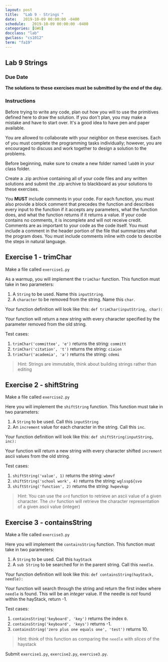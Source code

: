 ```yaml
---
layout: post
title:  "Lab 9 - Strings "
date:   2019-10-09 00:00:00 -0400
schedule:   2019-10-09 00:00:00 -0400
categories: [GWU]
docclass: "lab"
gwclass: "cs1012"
term: "fa19"
---
```

<head>
  <link href="/css/syntax.css" rel="stylesheet">
</head>

## Lab 9 Strings

### Due Date
**The solutions to these exercises must be submitted by the end of the day.**

### Instructions

Before trying to write any code, plan out how you will to use the primitives defined here to draw the solution.  If you don't plan, you may make a mistake and have to start over.  It's a good idea to have pen and paper available.

You are allowed to collaborate with your neighbor on these exercises.  Each of you must complete the programming tasks individually; however, you are encouraged to discuss and work together to design a solution to the problems.

Before beginning, make sure to create a new folder named ```lab09``` in your class folder.

Create a .zip archive containing all of your code files and any written solutions and submit the .zip archive to blackboard as your solutions to these exercises.

You **MUST** include comments in your code.  For each function, you must also provide a block comment that precedes the function and describes every input to the function if it accepts any parameters, what the function does, and what the function returns if it returns a value.  If your code contains no comments, it is incomplete and will not receive credit.  Comments are as important to your code as the code itself.  You must include a comment in the header portion of the file that summarizes what the program does.  You must include comments inline with code to describe the steps in natural language.

## Exercise 1 - trimChar
Make a file called ``exercise1.py``

As a warmup, you will implement the ``trimChar`` function. This function must take in two parameters:
1. A ``String`` to be used. Name this `inputString`.
2. A ``character`` to be removed from the string. Name this `char`.

Your function definition will look like this:
``def trimChar(inputString, char): ``

Your function will return a new string with every character specified by the parameter removed from the old string.

Test cases:
1. ``trimChar('committee', 'e')`` returns the string: ``committ``
2. ``trimChar('citation', 't')`` returns the string: ``ciaion``
3. ``trimChar('academia', 'a')`` returns the string: ``cdemi``

> Hint: Strings are immutable, think about building strings rather than editing

## Exercise 2 - shiftString
Make a file called ``exercise2.py``

Here you will implement the ``shiftString`` function. This function must take in two parameters:
1. A ``String`` to be used. Call this `inputString`
2. An  ``increment`` value for each character in the string. Call this `inc`.

Your function definition will look like this:
``def shiftString(inputString, inc): ``

Your function will return a new string with every character shifted ``increment`` ascii values from the old string.

Test cases:
1. ``shiftString('value', 1)`` returns the string: ``wbmvf``
2. ``shiftString('school work', 4)`` returns the string: ``wglssp${svo``
3. ``shiftString('function', 2)`` returns the string: ``hwpevkqp``

> Hint: You can use the ``ord`` function to retrieve an ascii value of a given character.
The ``chr`` function will retrieve the character representation of a given ascii value (integer)


## Exercise 3 - containsString
Make a file called ``exercise3.py``

Here you will implement the ``containsString`` function. This function must take in two parameters:
1. A ``String`` to be used. Call this `hayStack`
2. A  ``sub String`` to be searched for in the parent string. Call this `needle`.

Your function definition will look like this:
``def containsString(hayStack, needle): ``

Your function will search through the string and return the first index where ``needle`` is found. This will be an *integer* value. If the needle is *not* found within the hayStack, return -1.

Test cases:
1. ``containsString('keyboard', 'key')`` returns the index ``0``.
2. ``containsString('keyboard', 'keys')`` returns -1.
3. ``containsString('zero plus one equals one', 'test')`` returns 10.

> Hint: think of this function as comparing the ``needle`` with *slices* of the haystack


Submit ```exercise1.py```, ```exercise2.py```, ```exercise3.py```.
